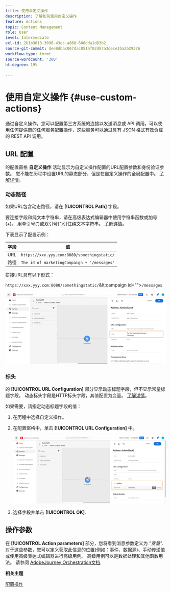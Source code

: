 ```yaml
---
title: 使用自定义操作
description: 了解如何使用自定义操作
feature: Actions
topic: Content Management
role: User
level: Intermediate
exl-id: 2b1b3613-3096-43ec-a860-600dda1d83b2
source-git-commit: dee8dbac067dac851af02d87a3dece1ba2b29376
workflow-type: tm+mt
source-wordcount: '300'
ht-degree: 19%

---
```


# 使用自定义操作 {#use-custom-actions}

通过自定义操作，您可以配置第三方系统的连接以发送消息或 API 调用。可以使用任何提供商的任何服务配置操作，这些服务可以通过具有 JSON 格式有效负载的 REST API 调用。

## URL 配置

的配置窗格 **自定义操作** 活动显示为自定义操作配置的URL配置参数和身份验证参数。 您不能在历程中设置URL的静态部分，但是在自定义操作的全局配置中。 [了解详情](../action/about-custom-action-configuration.md)。

### 动态路径

如果URL包含动态路径，请在 **[!UICONTROL Path]** 字段。

要连接字段和纯文本字符串，请在高级表达式编辑器中使用字符串函数或加号(+)。 用单引号(&#39;)或双引号(&quot;)引住纯文本字符串。 [了解详情](expression/expressionadvanced.md)。

下表显示了配置示例：

| 字段 | 值 |
| --- | --- |
| URL | `https://xxx.yyy.com:8080/somethingstatic/` |
| 路径 | `The id of marketingCampaign + '/messages'` |

拼接URL具有以下形式：

`https://xxx.yyy.com:8080/somethingstatic/`\&lt;campaign id=&quot;&quot;>`/messages`

![](assets/journey-custom-action-url.png)

### 标头

的 **[!UICONTROL URL Configuration]** 部分显示动态标题字段，但不显示常量标题字段。 动态标头字段是HTTP标头字段，其值配置为变量。 [了解详情](../action/about-custom-action-configuration.md)。

如果需要，请指定动态标题字段的值：

1. 在历程中选择自定义操作。
1. 在配置窗格中，单击 **[!UICONTROL URL Configuration]** 中。

   ![](assets/journey-dynamicheaderfield.png)

1. 选择字段并单击 **[!UICONTROL OK]**.

## 操作参数

在 **[!UICONTROL Action parameters]** 部分，您将看到消息参数定义为 _&quot;变量&quot;_. 对于这些参数，您可以定义获取此信息的位置(例如：事件、数据源)、手动传递值或使用高级表达式编辑器进行高级用例。 高级用例可以是数据处理和其他函数用法。 请参阅 [AdobeJourney Orchestration文档](expression/expressionadvanced.md).

**相关主题**

[配置操作](../action/about-custom-action-configuration.md)
